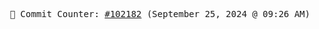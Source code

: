 <p align="center">
    <samp>
        📮 Commit Counter: <a href="https://github.com/Javascript-void0/Javascript-void0/commits/main">#102182</a> (September 25, 2024 @ 09:26 AM)
    </samp>
</p>